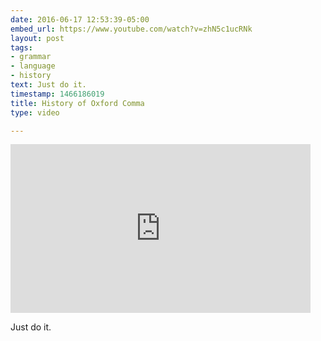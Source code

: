 ```yaml
---
date: 2016-06-17 12:53:39-05:00
embed_url: https://www.youtube.com/watch?v=zhN5c1ucRNk
layout: post
tags:
- grammar
- language
- history
text: Just do it.
timestamp: 1466186019
title: History of Oxford Comma
type: video

---
```

<iframe width="480" height="270" src="https://www.youtube.com/embed/zhN5c1ucRNk?feature=oembed" frameborder="0" allowfullscreen></iframe>

Just do it.
